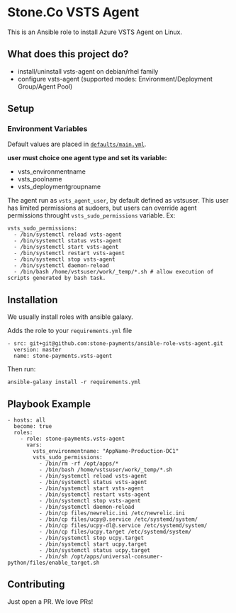 # Stone.Co VSTS Agent

This is an Ansible role to install Azure VSTS Agent on Linux.

## What does this project do?
* install/uninstall vsts-agent on debian/rhel family
* configure vsts-agent (supported modes: Environment/Deployment Group/Agent Pool)
 
## Setup
### Environment Variables
Default values are placed in [`defaults/main.yml`](defaults/main.yml).

**user must choice one agent type and set its variable:**
- vsts_environmentname
- vsts_poolname
- vsts_deploymentgroupname

The agent run as `vsts_agent_user`, by default defined as vstsuser. This user has limited permissions at sudoers, but users can override agent permissions throught `vsts_sudo_permissions` variable.
Ex:
```
vsts_sudo_permissions:
  - /bin/systemctl reload vsts-agent
  - /bin/systemctl status vsts-agent
  - /bin/systemctl start vsts-agent
  - /bin/systemctl restart vsts-agent
  - /bin/systemctl stop vsts-agent
  - /bin/systemctl daemon-reload
  - /bin/bash /home/vstsuser/work/_temp/*.sh # allow execution of scripts generated by bash task.
```

## Installation
We usually install roles with ansible galaxy.

Adds the role to your `requirements.yml` file
```
- src: git+git@github.com:stone-payments/ansible-role-vsts-agent.git
  version: master
  name: stone-payments.vsts-agent
```
Then run:
```
ansible-galaxy install -r requirements.yml
```

## Playbook Example
```
- hosts: all
  become: true
  roles:
    - role: stone-payments.vsts-agent
      vars:
        vsts_environmentname: "AppName-Production-DC1"
        vsts_sudo_permissions:
          - /bin/rm -rf /opt/apps/*
          - /bin/bash /home/vstsuser/work/_temp/*.sh
          - /bin/systemctl reload vsts-agent
          - /bin/systemctl status vsts-agent
          - /bin/systemctl start vsts-agent
          - /bin/systemctl restart vsts-agent
          - /bin/systemctl stop vsts-agent
          - /bin/systemctl daemon-reload
          - /bin/cp files/newrelic.ini /etc/newrelic.ini
          - /bin/cp files/ucpy@.service /etc/systemd/system/
          - /bin/cp files/ucpy-dl@.service /etc/systemd/system/
          - /bin/cp files/ucpy.target /etc/systemd/system/
          - /bin/systemctl stop ucpy.target
          - /bin/systemctl start ucpy.target
          - /bin/systemctl status ucpy.target
          - /bin/sh /opt/apps/universal-consumer-python/files/enable_target.sh
```

## Contributing
Just open a PR. We love PRs!